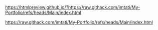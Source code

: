 https://htmlpreview.github.io/?https://raw.githack.com/imtati/My-Portfolio/refs/heads/Main/index.html



https://raw.githack.com/imtati/My-Portfolio/refs/heads/Main/index.html

